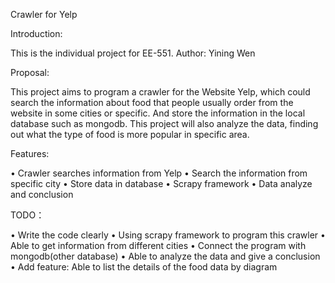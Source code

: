Crawler for Yelp 


Introduction:

This is the individual project for EE-551.        Author: Yining Wen


Proposal:

This project aims to program a crawler for the Website Yelp, which could search the information about food that people usually order from the website in some cities or specific. And store the information in the local database such as mongodb. This project will also analyze the data, finding out what the type of food is more popular in specific area. 


Features:

•     Crawler searches information from Yelp
•     Search the information from specific city
•     Store data in database
•     Scrapy framework
•     Data analyze and conclusion


TODO：

•    Write the code clearly
•    Using scrapy framework to program this crawler 
•    Able to get information from different cities
•    Connect the program with mongodb(other database)
•    Able to analyze the data and give a conclusion
•    Add feature: Able to list the details of the food data by diagram
